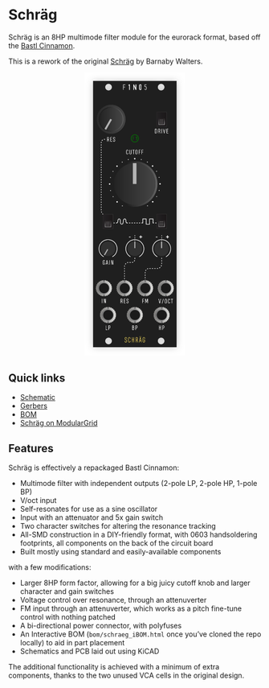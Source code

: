 # Schräg

Schräg is an 8HP multimode filter module for the eurorack format, based off the [Bastl Cinnamon](https://bastl-instruments.com/eurorack/modules/cinnamon).

This is a rework of the original [Schräg](https://github.com/barnabywalters/Schraeg) by Barnaby Walters.

<p align="center">
    <img src="panel/schraeg.svg" alt="" width="200" />
</p>

## Quick links

* [Schematic](pcb/schraeg.pdf)
* [Gerbers](gerbers/schraeg-gerbers-0.3.1.zip)
* [BOM](bom/schraeg_BOM.xlsx)
* [Schräg on ModularGrid](https://www.modulargrid.net/e/other-unknown-f1no5-schraeg)

## Features

Schräg is effectively a repackaged Bastl Cinnamon:

* Multimode filter with independent outputs (2-pole LP, 2-pole HP, 1-pole BP)
* V/oct input
* Self-resonates for use as a sine oscillator
* Input with an attenuator and 5x gain switch
* Two character switches for altering the resonance tracking
* All-SMD construction in a DIY-friendly format, with 0603 handsoldering footprints, all components on the back of the circuit board
* Built mostly using standard and easily-available components

with a few modifications:

* Larger 8HP form factor, allowing for a big juicy cutoff knob and larger character and gain switches
* Voltage control over resonance, through an attenuverter
* FM input through an attenuverter, which works as a pitch fine-tune control with nothing patched
* A bi-directional power connector, with polyfuses
* An Interactive BOM (`bom/schraeg_iBOM.html` once you’ve cloned the repo locally) to aid in part placement
* Schematics and PCB laid out using KiCAD

The additional functionality is achieved with a minimum of extra components, thanks to the two unused VCA cells in the original design.